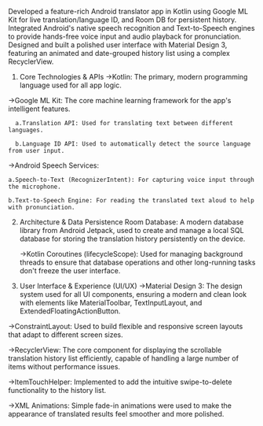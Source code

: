 Developed a feature-rich Android translator app in Kotlin using Google ML Kit for live translation/language ID, and Room DB for persistent history. Integrated Android's native speech recognition and Text-to-Speech engines to provide hands-free voice input and audio playback for pronunciation. Designed and built a polished user interface with Material Design 3, featuring an animated and date-grouped history list using a complex RecyclerView.

1. Core Technologies & APIs
  ->Kotlin: The primary, modern programming language used for all app logic.

  ->Google ML Kit: The core machine learning framework for the app's intelligent features.

      a.Translation API: Used for translating text between different languages.

      b.Language ID API: Used to automatically detect the source language from user input.

  ->Android Speech Services:

    a.Speech-to-Text (RecognizerIntent): For capturing voice input through the microphone.

    b.Text-to-Speech Engine: For reading the translated text aloud to help with pronunciation.

2. Architecture & Data Persistence
Room Database: A modern database library from Android Jetpack, used to create and manage a local SQL database for storing the translation history persistently on the device.

   ->Kotlin Coroutines (lifecycleScope): Used for managing background threads to ensure that database operations and other long-running tasks don't freeze the user interface.

3. User Interface & Experience (UI/UX)
      ->Material Design 3: The design system used for all UI components, ensuring a modern and clean look with elements like  MaterialToolbar, TextInputLayout, and ExtendedFloatingActionButton.

  ->ConstraintLayout: Used to build flexible and responsive screen layouts that adapt to different screen sizes.

  ->RecyclerView: The core component for displaying the scrollable translation history list efficiently, capable of handling a large number of items without performance issues.

  ->ItemTouchHelper: Implemented to add the intuitive swipe-to-delete functionality to the history list.

  ->XML Animations: Simple fade-in animations were used to make the appearance of translated results feel smoother and more polished.
